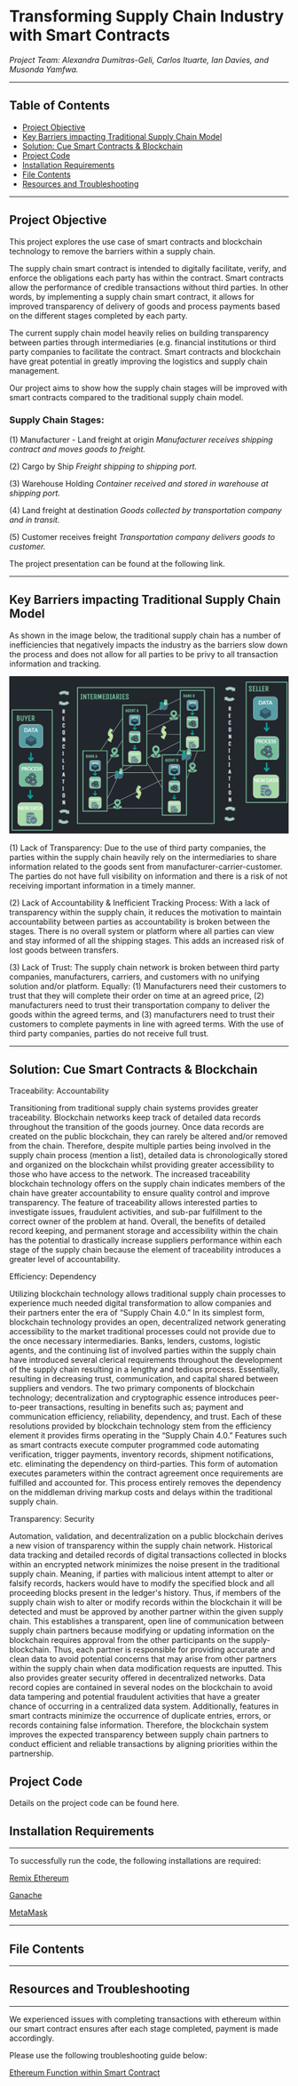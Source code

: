 # Transforming Supply Chain Industry with Smart Contracts

*Project Team: Alexandra Dumitras-Geli, Carlos Ituarte, Ian Davies, and Musonda Yamfwa.*

---

## Table of Contents

- [Project Objective](#Project-Objectives)
- [Key Barriers impacting Traditional Supply Chain Model](#Key-Barriers-impacting-Traditional-Supply-Chain-Model)
- [Solution: Cue Smart Contracts & Blockchain](#Solution:-Cue-Smart-Contracts-&-Blockchain)
- [Project Code](#Project-Code)
- [Installation Requirements](#Installation-Requirements)
- [File Contents](#File-Contents)
- [Resources and Troubleshooting](#Resources-and-Troubleshooting) 

---
## Project Objective

This project explores the use case of smart contracts and blockchain technology to remove the barriers within a supply chain.

The supply chain smart contract is intended to digitally facilitate, verify, and enforce the obligations each party has within the contract. Smart contracts allow the performance of credible transactions without third parties. In other words, by implementing a supply chain smart contract, it allows for improved transparency of delivery of goods and process payments based on the different stages completed by each party. 

The current supply chain model heavily relies on building transparency between parties through intermediaries (e.g. financial institutions or third party companies to facilitate the contract. Smart contracts and blockchain have great potential in greatly improving the logistics and supply chain management. 

Our project aims to show how the supply chain stages will be improved with smart contracts compared to the traditional supply chain model.

### Supply Chain Stages:

(1) Manufacturer - Land freight at origin
*Manufacturer receives shipping contract and moves goods to freight.*

(2) Cargo by Ship
*Freight shipping to shipping port.*

(3) Warehouse Holding
*Container received and stored in warehouse at shipping port.*

(4) Land freight at destination 
*Goods collected by transportation company and in transit.*

(5) Customer receives freight
*Transportation company delivers goods to customer.*

The project presentation can be found at the following link. 

---

## Key Barriers impacting Traditional Supply Chain Model

As shown in the image below, the traditional supply chain has a number of inefficiencies that negatively impacts the industry as the barriers slow down the process and does not allow for all parties to be privy to all transaction information and tracking. 

![Traditional_Supply_Chain](images/traditional_supply.jpg) 

(1) Lack of Transparency: Due to the use of third party companies, the parties within the supply chain heavily rely on  the intermediaries to share information related to the goods sent from manufacturer-carrier-customer. The parties do not have full visibility on information and there is a risk of not receiving important information in a timely manner.

(2) Lack of Accountability & Inefficient Tracking Process: With a lack of transparency within the supply chain, it reduces the motivation to maintain accountability between parties as accountability is broken between the stages. There is no overall system or platform where all parties can view and stay informed of all the shipping stages. This adds an increased risk of lost goods between transfers. 

(3) Lack of Trust: The supply chain network is broken between third party companies, manufacturers, carriers, and customers with no unifying solution and/or platform. Equally: (1) Manufacturers need their customers to trust that they will complete their order on time at an agreed price, (2) manufacturers need to trust their transportation company to deliver the goods within the agreed terms, and (3) manufacturers need to trust their customers to complete payments in line with agreed terms. With the use of third party companies, parties do not receive full trust.

---

## Solution: Cue Smart Contracts & Blockchain

Traceability: Accountability 

Transitioning from traditional supply chain systems provides greater traceability. Blockchain networks keep track of detailed data records throughout the transition of the goods journey. Once data records are created on the public blockchain, they can rarely be altered and/or removed from the chain. Therefore, despite multiple parties being involved in the supply chain process (mention a list), detailed data is chronologically stored and organized on the blockchain whilst providing greater accessibility to those who have access to the network. The increased traceability blockchain technology offers on the supply chain indicates members of the chain have greater accountability to ensure quality control and improve transparency. The feature of traceability allows interested parties to investigate issues, fraudulent activities, and sub-par fulfillment to the correct owner of the problem at hand. Overall, the benefits of detailed record keeping, and permanent storage and accessibility within the chain has the potential to drastically increase suppliers performance within each stage of the supply chain because the element of traceability introduces a greater level of accountability. 

Efficiency: Dependency 

Utilizing blockchain technology allows traditional supply chain processes to experience much needed digital transformation to allow companies and their partners enter the era of “Supply Chain 4.0.” In its simplest form, blockchain technology provides an open, decentralized network generating accessibility to the market traditional processes could not provide due to the once necessary intermediaries. Banks, lenders, customs, logistic agents, and the continuing list of involved parties within the supply chain have introduced several clerical requirements throughout the development of the supply chain resulting in a lengthy and tedious process. Essentially, resulting in decreasing trust, communication, and capital shared between suppliers and vendors. The two primary components of blockchain technology; decentralization and cryptographic essence introduces peer-to-peer transactions, resulting in benefits such as; payment and communication efficiency, reliability, dependency, and trust. Each of these resolutions provided by blockchain technology stem from the efficiency element it provides firms operating in the “Supply Chain 4.0.” Features such as smart contracts execute computer programmed code automating verification, trigger payments, inventory records, shipment notifications, etc. eliminating the dependency on third-parties. This form of automation executes parameters within the contract agreement once requirements are fulfilled and accounted for. This process entirely removes the dependency on the middleman driving markup costs and delays within the traditional supply chain. 

Transparency: Security  

Automation, validation, and decentralization on a public blockchain derives a new vision of transparency within the supply chain network. Historical data tracking and detailed records of digital transactions collected in blocks within an encrypted network minimizes the noise present in the traditional supply chain. Meaning, if parties with malicious intent attempt to alter or falsify records, hackers would have to modify the specified block and all proceeding blocks present in the ledger's history. Thus, if members of the supply chain wish to alter or modify records within the blockchain it will be detected and must be approved by another partner within the given supply chain. This establishes a transparent, open line of communication between supply chain partners because modifying or updating information on the blockchain requires approval from the other participants on the supply-blockchain. Thus, each partner is responsible for providing accurate and clean data to avoid potential concerns that may arise from other partners within the supply chain when data modification requests are inputted. This also provides greater security offered in decentralized networks. Data record copies are contained in several nodes on the blockchain to avoid data tampering and potential fraudulent activities that have a greater chance of occurring in a centralized data system. Additionally, features in smart contracts minimize the occurrence of duplicate entries, errors, or records containing false information. Therefore, the blockchain system improves the expected transparency between supply chain partners to conduct efficient and reliable transactions by aligning priorities within the partnership. 

## Project Code

Details on the project code can be found here.

## Installation Requirements
---

To successfully run the code, the following installations are required:

[Remix Ethereum](https://remix.ethereum.org/) 

[Ganache](https://www.trufflesuite.com/ganache)

[MetaMask](https://metamask.io/)

---

## File Contents 
---

## Resources and Troubleshooting 
---

We experienced issues with completing transactions with ethereum within our smart contract ensures after each stage completed, payment is made accordingly. 

Please use the following troubleshooting guide below:

[Ethereum Function within Smart Contract](https://ethereum.stackexchange.com/questions/46107/how-do-you-send-ether-as-a-function-to-a-contract-using-remix)
